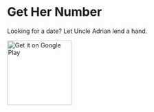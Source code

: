 # Get Her Number
Looking for a date? Let Uncle Adrian lend a hand.

<a href="https://play.google.com/store/apps/details?id=androidtitancom.cuteapp">
  <img alt="Get it on Google Play"
       width="150"
       src="https://play.google.com/intl/en_us/badges/images/generic/en-play-badge.png" />
</a>
